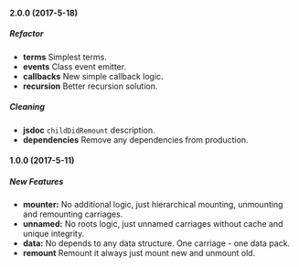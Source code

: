#### 2.0.0 (2017-5-18)

##### Refactor

* **terms** Simplest terms.
* **events** Class event emitter.
* **callbacks** New simple callback logic.
* **recursion** Better recursion solution.

##### Cleaning

* **jsdoc** `childDidRemount` description.
* **dependencies** Remove any dependencies from production.

#### 1.0.0 (2017-5-11)

##### New Features

* **mounter:** No additional logic, just hierarchical mounting, unmounting and remounting carriages.
* **unnamed:** No roots logic, just unnamed carriages without cache and unique integrity.
* **data:** No depends to any data structure. One carriage - one data pack.
* **remount** Remount it always just mount new and unmount old.